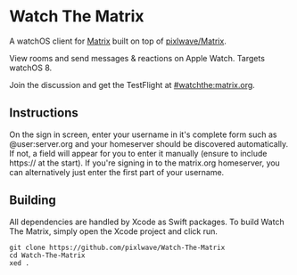 # Watch The Matrix

A watchOS client for [Matrix](https://www.matrix.org) built on top of [pixlwave/Matrix](https://github.com/pixlwave/Matrix).

View rooms and send messages & reactions on Apple Watch. Targets watchOS 8.

Join the discussion and get the TestFlight at [#watchthe:matrix.org](https://matrix.to/#/#watchthe:matrix.org).

## Instructions

On the sign in screen, enter your username in it's complete form such as @user:server.org and your homeserver should be discovered automatically. If not, a field will appear for you to enter it manually (ensure to include https:// at the start). If you're signing in to the matrix.org homeserver, you can alternatively just enter the first part of your username. 

## Building

All dependencies are handled by Xcode as Swift packages. To build Watch The Matrix, simply open the Xcode project and click run.

```
git clone https://github.com/pixlwave/Watch-The-Matrix
cd Watch-The-Matrix
xed .
```
